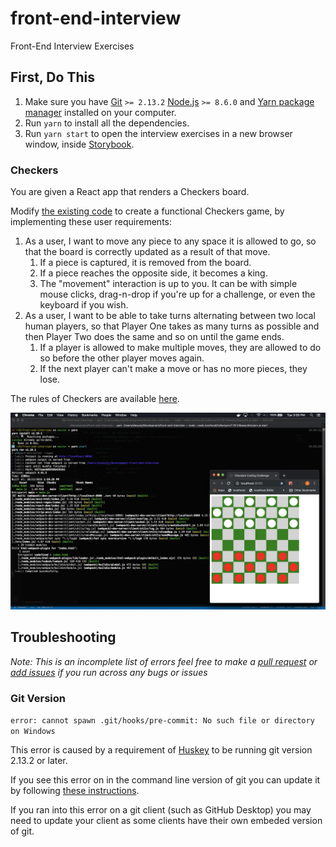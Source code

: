 # front-end-interview

Front-End Interview Exercises

## First, Do This

1. Make sure you have [Git](https://www.git-scm.com/) `>= 2.13.2` [Node.js](https://nodejs.org/en/) `>= 8.6.0` and [Yarn package manager](https://yarnpkg.com/lang/en/) installed on your computer.
1. Run `yarn` to install all the dependencies.
1. Run `yarn start` to open the interview exercises in a new browser window, inside [Storybook](https://storybook.js.org/).

### Checkers

You are given a React app that renders a Checkers board.

Modify [the existing code](https://github.com/Intelight/front-end-interview/blob/master/stories/Checkers.stories.js#L10) to create a functional Checkers game, by implementing these user requirements:

1. As a user, I want to move any piece to any space it is allowed to go, so that the board is correctly updated as a result of that move.
    1. If a piece is captured, it is removed from the board.
    1. If a piece reaches the opposite side, it becomes a king.
    1. The "movement" interaction is up to you. It can be with simple mouse clicks, drag-n-drop if you're up for a challenge, or even the keyboard if you wish.
1. As a user, I want to be able to take turns alternating between two local human players, so that Player One takes as many turns as possible and then Player Two does the same and so on until the game ends.
    1. If a player is allowed to make multiple moves, they are allowed to do so before the other player moves again.
    1. If the next player can't make a move or has no more pieces, they lose.

The rules of Checkers are available [here](https://www.wikihow.com/Play-Checkers).

![Screenshot](https://raw.githubusercontent.com/Intelight/front-end-interview/master/screenshot.png)

## Troubleshooting

_Note: This is an incomplete list of errors feel free to make a [pull request](https://github.com/Intelight/front-end-interview/pulls) or [add issues](https://github.com/Intelight/front-end-interview/issues) if you run across any bugs or issues_

### Git Version

`error: cannot spawn .git/hooks/pre-commit: No such file or directory on Windows`

This error is caused by a requirement of [Huskey](https://github.com/typicode/husky) to be running git version 2.13.2 or later.

If you see this error on in the command line version of git you can update it by following [these instructions](https://confluence.atlassian.com/bitbucketserver/installing-and-upgrading-git-776640906.html).

If you ran into this error on a git client (such as GitHub Desktop) you may need to update your client as some clients have their own embeded version of git.

